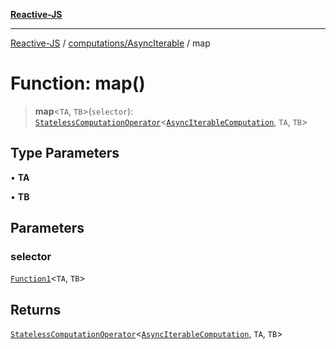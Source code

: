 [**Reactive-JS**](../../../README.md)

***

[Reactive-JS](../../../README.md) / [computations/AsyncIterable](../README.md) / map

# Function: map()

> **map**\<`TA`, `TB`\>(`selector`): [`StatelessComputationOperator`](../../type-aliases/StatelessComputationOperator.md)\<[`AsyncIterableComputation`](../interfaces/AsyncIterableComputation.md), `TA`, `TB`\>

## Type Parameters

• **TA**

• **TB**

## Parameters

### selector

[`Function1`](../../../functions/type-aliases/Function1.md)\<`TA`, `TB`\>

## Returns

[`StatelessComputationOperator`](../../type-aliases/StatelessComputationOperator.md)\<[`AsyncIterableComputation`](../interfaces/AsyncIterableComputation.md), `TA`, `TB`\>
